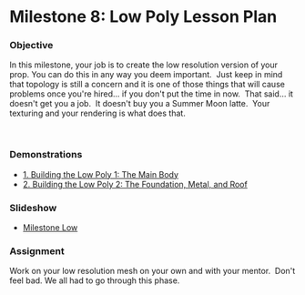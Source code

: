 # Milestone 8:  Low Poly Lesson Plan

<h3><span>Objective</span></h3>
<p><span>In this milestone, your job is to create the low resolution version of your prop. You can do this in any way you deem important.&nbsp; Just keep in mind that topology is still a concern and it is one of those things that will cause problems once you're hired... if you don't put the time in now.&nbsp; That said... it doesn't get you a job.&nbsp; It doesn't buy you a Summer Moon latte.&nbsp; Your texturing and your rendering is what does that.</span></p>
<p>&nbsp;</p>
<h3><span>Demonstrations</span></h3>
<ul>
<li><a title="1. Building the Low Poly 1: The Main Body" href="https://vertexschool.instructure.com/courses/204/pages/1-building-the-low-poly-1-the-main-body" data-api-endpoint="https://vertexschool.instructure.com/api/v1/courses/204/pages/1-building-the-low-poly-1-the-main-body" data-api-returntype="Page">1. Building the Low Poly 1: The Main Body</a></li>
<li><a title="2. Building the Low Poly 2: The Foundation, Metal, and Roof" href="https://vertexschool.instructure.com/courses/204/pages/2-building-the-low-poly-2-the-foundation-metal-and-roof" data-api-endpoint="https://vertexschool.instructure.com/api/v1/courses/204/pages/2-building-the-low-poly-2-the-foundation-metal-and-roof" data-api-returntype="Page">2. Building the Low Poly 2: The Foundation, Metal, and Roof</a></li>
</ul>
<h3>Slideshow</h3>
<ul>
<li><a class="inline_disabled external" href="https://docs.google.com/presentation/d/1PwrR2LqQPtVk1dprROA8kirvNz7F4UbOVVq6mVsTFfA/edit?usp=sharing" target="_blank"><span>Milestone Low</span></a></li>
</ul>
<h3><span>Assignment</span></h3>
<p>Work on your low resolution mesh on your own and with your mentor.&nbsp; Don't feel bad. We all had to go through this phase.</p>
<p>&nbsp;</p>